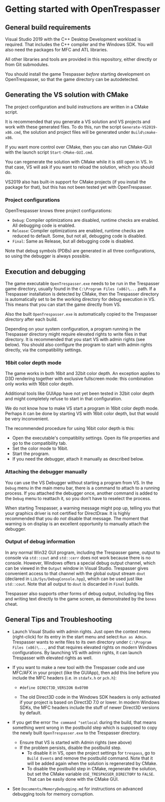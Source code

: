 # Getting started with OpenTrespasser

## General build requirements

Visual Studio 2019 with the C++ Desktop Development workload is required. That includes the C++ compiler and the Windows SDK. You will also need the packages for MFC and ATL libraries.

All other libraries and tools are provided in this repository, either directly or from Git submodules.

You should install the game Trespasser *before* starting development on OpenTrespasser, so that the game directory can be autodetected.

## Generating the VS solution with CMake

The project configuration and build instructions are written in a CMake script.

It is recommended that you generate a VS solution and VS projects and work with these generated files. To do this, run the script `Generate-VS2019-x86.cmd`, the solution and project files will be generated under `Build\cmake-x86`.

If you want more control over CMake, then you can also run CMake-GUI with the launch script `Start-CMake-GUI.cmd`.

You can regenerate the solution with CMake while it is still open in VS. In that case, VS will ask if you want to reload the solution, which you should do.

VS2019 also has built-in support for CMake projects (if you install the package for that), but this has not been tested yet with OpenTrespasser.

### Project configurations

OpenTrespasser knows three project configurations:
- `Debug`: Compiler optimizations are disabled, runtime checks are enabled. All debugging code is enabled.
- `Release`: Compiler optimizations are enabled, runtime checks are reduced to default. Some, but not all, debugging code is disabled.
- `Final`: Same as Release, but all debugging code is disabled.

Note that debug symbols (PDBs) are generated in all three configurations, so using the debugger is always possible.

## Execution and debugging

The game executable `OpenTrespasser.exe` needs to be run in the Trespasser game directory, usually found in the `C:\Program Files (x86)\...` path.
If a Trespasser installation is detected by CMake, then the Trespasser directory is automatically set to be the working directory for debug execution in VS. This means that you can start the game directly from VS.

Also the built `OpenTrespasser.exe` is automatically copied to the Trespasser directory after each build. 

Depending on your system configuration, a program running in the Trespasser directory might require elevated rights to write files in that directory. It is recommended that you start VS with admin rights (see below). You should also configure the program to start with admin rights directly, via the compatibility settings.

### 16bit color depth mode

The game works in both 16bit and 32bit color depth. 
An exception applies to D3D rendering together with exclusive fullscreen mode: this combination only works with 16bit color depth. 

Additional tools like GUIApp have not yet been tested in 32bit color depth and might completely refuse to start in that configuration.

We do not know how to make VS start a program in 16bit color depth mode. Perhaps it can be done by starting VS with 16bit color depth, but that would be very inconvenient.

The recommended procedure for using 16bit color depth is this:
- Open the executable's compatiblity settings. Open its file properties and go to the compatibility tab.
- Set the color mode to 16bit.
- Start the program.
- If you need the debugger, attach it manually as described below.

### Attaching the debugger manually

You can use the VS Debugger without starting a program from VS. In the `Debug` menu in the main menu bar, there is a command to attach to a running process. 
If you attached the debugger once, another command is added to the `Debug` menu to reattach it, so you don't have to reselect the process.

When starting Trespasser, a warning message might pop up, telling you that your graphics driver is not certified for DirectDraw. It is highly recommended that you do *not* disable that message. The moment that warning is on display is an excellent opportunity to manually attach the debugger.

### Output of debug information ###
In any normal Win32 GUI program, including the Trespasser game, output to console via `std::cout` and `std::cerr` does not work because there is no console.
However, Windows offers a special debug output channel, which can be viewed in the `Output` window in Visual Studio. Trespasser gives convenient access to that channel with the global output stream `dout` (declared in `Lib/Sys/DebugConsole.hpp`), which can be used just like `std::cout`.
Note that all output to `dout` is discarded in `Final` builds.

Trespasser also supports other forms of debug output, including log files and writing text directly to the game screen, as demonstrated by the `bones` cheat.

 ## General Tips and Troubleshooting

- Launch Visual Studio with admin rights. Just open the context menu (right-click) for its entry in the start menu and select `Run as Admin`.
Trespasser wants to write files to its own directory under `C:\Program Files (x86)\...`, and that requires elevated rights on modern Windows configurations.
By launching VS with admin rights, it can launch Trespasser with elevated rights as well.

- If you want to make a new tool with the Trespasser code and use MFC/AFX in your project (like the GUIApp), then add this line before you include the MFC headers
(i.e. in `stdafx.h` or `pch.h`):

    - `#define DIRECT3D_VERSION 0x0700`

    - The old Direct3D code in the Windows SDK headers is only activated if your project is based on Direct3D 7.0 or lower. In modern Windows SDKs, the MFC headers include the stuff of newer Direct3D versions by default.

- If you get the error `The command "setlocal` during the build, that means something went wrong in the postbuild step which is supposed to copy the newly built `OpenTrespasser.exe` to the Trespasser directory.
    - Ensure that VS is started with Admin rights (see above)
    - If the problem persists, disable the postbuild step. 
        - To disable it in VS, open the project settings for `trespass`, go to `Build Events` and remove the postbuild command. Note that it will be added again when the solution is regenerated by CMake.
        - To disable the postbuild step in CMake, regenerate the solution, but set the CMake variable `USE_TRESPASSER_DIRECTORY` to `FALSE`. That can be easily done with the CMake GUI.

- See `Documents/MemoryDebugging.md` for instructions on advanced debugging tools for memory corruption.
